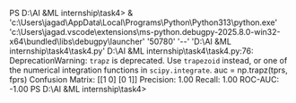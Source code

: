 PS D:\AI &ML internship\task4>  & 'c:\Users\jagad\AppData\Local\Programs\Python\Python313\python.exe' 'c:\Users\jagad\.vscode\extensions\ms-python.debugpy-2025.8.0-win32-x64\bundled\libs\debugpy\launcher' '50780' '--' 'D:\AI &ML internship\task4\task4.py' 
D:\AI &ML internship\task4\task4.py:76: DeprecationWarning: `trapz` is deprecated. Use `trapezoid` instead, or one of the numerical integration functions in `scipy.integrate`.
  auc = np.trapz(tprs, fprs)
Confusion Matrix:
[[1 0]
 [0 1]]
Precision: 1.00
Recall: 1.00
ROC-AUC: -1.00
PS D:\AI &ML internship\task4> 
